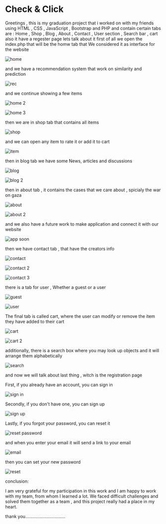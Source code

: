 # Check & Click
Greetings , this is my graduation project that i worked on with my friends using HTML , CSS , JavaScript , Bootstrap and PHP
and contain certain tabs are : Home , Shop , Blog , About , Contact , User section , Search bar , cart
also it have a regester page 
lets talk about it
first of all we open the index.php that will be the homw tab that We considered it as interface for the website

![home](https://github.com/nightwolf077/Check-Click/assets/126972596/a1fcdd3d-6e60-4a34-aa5d-496ac31ecfb4)

and we have a recommendation system that work on similarity and prediction 

![rec](https://github.com/nightwolf077/Check-Click/assets/126972596/994adb74-e881-42a1-84b6-cb05740034f2)

and we continue showing a few items

![home 2](https://github.com/nightwolf077/Check-Click/assets/126972596/adac2bc9-ae50-416c-a501-fe4b583bd71d)

![home 3](https://github.com/nightwolf077/Check-Click/assets/126972596/70c9d592-565d-46f0-99b5-53aa62310b7d)



then we are in shop tab that contains all items

![shop](https://github.com/nightwolf077/Check-Click/assets/126972596/7591a9ba-d3ee-46df-813f-b3b3abd8e5fa)


and we can open any item to rate it or add it to cart

![item](https://github.com/nightwolf077/Check-Click/assets/126972596/d899cfca-f4b0-49c5-9df0-dedb49d5592d)



then in blog tab we have some News, articles and discussions

![blog](https://github.com/nightwolf077/Check-Click/assets/126972596/9ca17cbb-05b4-496a-af43-82d201312aa6)

![blog 2](https://github.com/nightwolf077/Check-Click/assets/126972596/62e4dca1-8635-49b8-acef-a8d765840fe0)



then in about tab , it contains the cases that we care about , spicialy the war on gaza

![about](https://github.com/nightwolf077/Check-Click/assets/126972596/be355d1c-b25e-485e-8c6c-92f2996e01d0)

![about 2](https://github.com/nightwolf077/Check-Click/assets/126972596/78dade2a-11b6-43bd-92fa-8a1789128a9b)


and we also have a future work to make application and connect it with our website

![app soon](https://github.com/nightwolf077/Check-Click/assets/126972596/f27c2a38-e30a-481a-a94d-97003afe8e63)



then we have contact tab , that have the creators info

![contact](https://github.com/nightwolf077/Check-Click/assets/126972596/6cee0d05-ad4c-46b4-a8c4-40b958566ddc)

![contact 2](https://github.com/nightwolf077/Check-Click/assets/126972596/92d7607c-ce05-4c5a-b8ba-76ef9a0d5f02)

![contact 3](https://github.com/nightwolf077/Check-Click/assets/126972596/5d4fd76d-4398-4ce7-b246-fd0ac53a413b)



there is a tab for user , Whether a guest or a user

![guest](https://github.com/nightwolf077/Check-Click/assets/126972596/a8a8935a-c5fa-45bf-8dc2-12299f044e17)

![user](https://github.com/nightwolf077/Check-Click/assets/126972596/d26a8c80-4c06-4585-90d8-ac869322d913)


The final tab is called cart, where the user can modify or remove the item they have added to their cart

![cart](https://github.com/nightwolf077/Check-Click/assets/126972596/80ab1ea0-8318-4a95-a103-1ae7910281c2)

![cart 2](https://github.com/nightwolf077/Check-Click/assets/126972596/02dfd90a-09c6-4d03-ae46-61d594776116)


additionally, there is a search box where you may look up objects and it will arrange them alphabetically

![search](https://github.com/nightwolf077/Check-Click/assets/126972596/1dc27a42-82be-480a-863d-4087eb1bc6e4)



and now we will talk about last thing , witch is the registration page

First, if you already have an account, you can sign in

![sign in](https://github.com/nightwolf077/Check-Click/assets/126972596/8ce320f8-0d13-43e5-9d63-79d9c68c96ad)

Secondly, if you don't have one, you can sign up

![sign up](https://github.com/nightwolf077/Check-Click/assets/126972596/3702bf33-9ac3-485e-8447-3190cb97b817)

Lastly, if you forgot your password, you can reset it

![reset password](https://github.com/nightwolf077/Check-Click/assets/126972596/b4d21611-4d9f-44c3-8b08-4468d8583851)

and when you enter your email it will send a link to your email

![email](https://github.com/nightwolf077/Check-Click/assets/126972596/ed7e3de6-ff2e-4016-9d5f-f07e96c91c1a)


then you can set your new password

![reset](https://github.com/nightwolf077/Check-Click/assets/126972596/d0e41741-620c-4aa0-9360-faea4286dc4a)




conclusion:

I am very grateful for my participation in this work and I am happy to work with my team, from whom I learned a lot. 
We faced difficult challenges and solved them together as a team , and this project really had a place in my heart.

thank you................................
